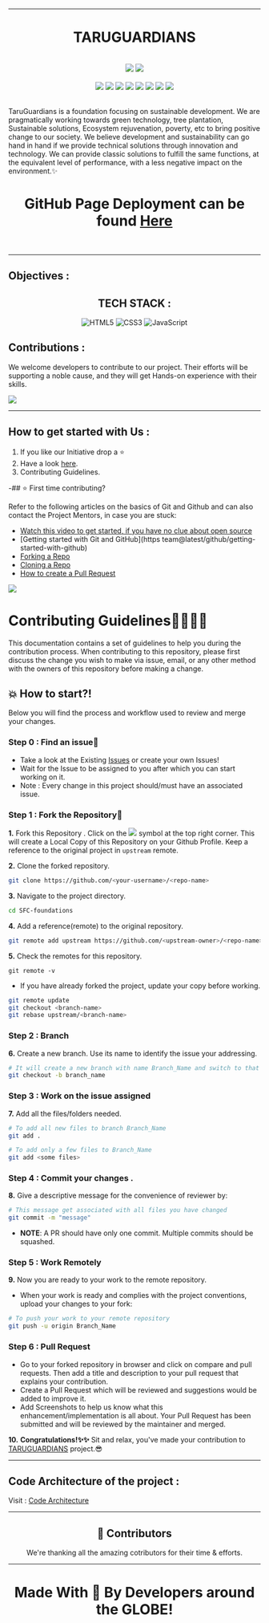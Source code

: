 <img src="" align="center"><hr>
<div align="center"><h1>TARUGUARDIANS</h1></div>
<div align="center">
</br>
<a href="https://github.com/TaruGuardians/TaruGuardian-Website"><img src="https://badges.frapsoft.com/os/v1/open-source.svg?v=103"></a>
<a href="https://github.com/TaruGuardians/TaruGuardian-Website/blob/main/LICENSE"><img src="https://img.shields.io/badge/license-MIT-brightgreen.svg?v=103"></a>
</br>
</br>
<a href="https://github.com/TaruGuardians/TaruGuardian-Website/watchers"><img src="https://img.shields.io/github/watchers/TaruGuardians/TaruGuardian-Website?style=flat"></a> 
<a href="https://github.com/TaruGuardians/TaruGuardian-Website/graphs/contributors"><img src="https://img.shields.io/github/contributors/TaruGuardians/TaruGuardian-Website?color=brightgreen"></a>
<a href="https://github.com/TaruGuardians/TaruGuardian-Website/stargazers"><img src="https://img.shields.io/github/stars/TaruGuardians/TaruGuardian-Website?color=0059b3"></a>
<a href="https://github.com/TaruGuardians/TaruGuardian-Website/network/members"><img src="https://img.shields.io/github/forks/TaruGuardians/TaruGuardian-Website?color=yellow"></a>
<a href="https://github.com/TaruGuardians/TaruGuardian-Website/issues"><img src="https://img.shields.io/github/issues/TaruGuardians/TaruGuardian-Website?color=0059b3"></a>
<a href="https://github.com/TaruGuardians/TaruGuardian-Website/issues?q=is%3Aissue+is%3Aclosed"><img src="https://img.shields.io/github/issues-closed-raw/TaruGuardians/TaruGuardian-Website?color=yellow"></a>
<a href="https://github.com/TaruGuardians/TaruGuardian-Website/pulls"><img src="https://img.shields.io/github/issues-pr/TaruGuardians/TaruGuardian-Website?color=brightgreen"></a>
<a href="https://github.com/TaruGuardians/TaruGuardian-Website/pulls?q=is%3Apr+is%3Aclosed"><img src="https://img.shields.io/github/issues-pr-closed-raw/TaruGuardians/TaruGuardian-Website?color=0059b3"></a> 
</div>
</br>
</div>

<p>
TaruGuardians is a foundation focusing on sustainable development. We are pragmatically working towards green technology, tree plantation, Sustainable solutions, Ecosystem rejuvenation, poverty, etc to bring positive change to our society. We believe development and sustainability can go hand in hand if we provide technical solutions through innovation and technology. We can provide classic solutions to fulfill the same functions, at the equivalent level of performance, with a less negative impact on the environment.✨

</p>
<h1 align="center">GitHub Page Deployment can be found <a href="*">Here</a></h1>&nbsp;
<hr>

<h2 >Objectives :</h2>
<ul>
<!-- <li>Make a Website for the NGO.</li>
<li>Design new  UI / UX </li>
<li>Payment Gateway Integration.</li>
<li>Create an Admin Dashboard.</li>
<li>Blog Uploading Feature.</li> -->
</ul>
</hr>

<h2 align="center" >TECH STACK :</h2>
<p align="center">
<img alt="HTML5" src="https://img.shields.io/badge/html5%20-%23E34F26.svg?&style=for-the-badge&logo=html5&logoColor=white"/>  <img alt="CSS3" src="https://img.shields.io/badge/css3%20-%231572B6.svg?&style=for-the-badge&logo=css3&logoColor=white"/> <img alt="JavaScript" src="https://img.shields.io/badge/javascript%20-%23323330.svg?&style=for-the-badge&logo=javascript&logoColor=%23F7DF1E"/> 
</p>


<h2 >Contributions :</h2>

<p >
We welcome developers to contribute to our project. Their efforts will be supporting a noble cause, and they will get Hands-on experience with their skills.
</p>

<img src="Assets/CodingGIF.gif" align="center">
<hr>

<h2 >How to get started with Us :</h2>
<ol >
<li>If you like our Initiative drop a ⭐</li>
<li>Have a look <a href="">here</a>.</li>
<li> <a >Contributing Guidelines</a>.</li>
</ol>


-## ⭐ First time contributing?

Refer to the following articles on the basics of Git and Github and can also contact the Project Mentors, in case you are stuck:

* [Watch this video to get started, if you have no clue about open source](https://youtu.be/SL5KKdmvJ1U)
* [Getting started with Git and GitHub](https team@latest/github/getting-started-with-github)
* [Forking a Repo](https://help.github.com/en/github/getting-started-with-github/fork-a-repo)
* [Cloning a Repo](https://help.github.com/en/desktop/contributing-to-projects/creating-a-pull-request)
* [How to create a Pull Request](https://opensource.com/article/19/7/create-pull-request-github)

<img src="https://camo.githubusercontent.com/71995d6b0e620a9ef1ded00a04498241c69dd1bf/68747470733a2f2f6769746875622d696d616765732e73332e616d617a6f6e6177732e636f6d2f736b697463682f6973737565732d32303132303931332d3136323533392e6a7067"></img>

# Contributing Guidelines👩‍💻👨‍💻

This documentation contains a set of guidelines to help you during the contribution process.
When contributing to this repository, please first discuss the change you wish to make via issue, email, or any other method with the owners of this repository before making a change.

## 💥 How to start?!

Below you will find the process and workflow used to review and merge your changes.

### Step 0 : Find an issue🤔

- Take a look at the Existing [Issues](https://github.com/himanshu007-creator/SFC-foundations/issues) or create your own Issues!
- Wait for the Issue to be assigned to you after which you can start working on it.
- Note : Every change in this project should/must have an associated issue.


### Step 1 : Fork the Repository🔗

**1.** Fork this Repository .  Click on the <img src="https://img.icons8.com/ios/24/000000/code-fork.png"> symbol at the top right corner. This will create a Local Copy of this Repository on your Github Profile.
Keep a reference to the original project in `upstream` remote.  

**2.** Clone the forked repository.

```bash
git clone https://github.com/<your-username>/<repo-name>  
```

**3.** Navigate to the project directory.

```bash
cd SFC-foundations
```

**4.** Add a reference(remote) to the original repository.

```bash
git remote add upstream https://github.com/<upstream-owner>/<repo-name>  
```

**5.** Check the remotes for this repository.
```
git remote -v
```
  
- If you have already forked the project, update your copy before working.

```bash
git remote update
git checkout <branch-name>
git rebase upstream/<branch-name>
```  

### Step 2 : Branch

**6.** Create a new branch. Use its name to identify the issue your addressing.

```bash
# It will create a new branch with name Branch_Name and switch to that branch 
git checkout -b branch_name
```

### Step 3 : Work on the issue assigned

**7.** Add all the files/folders needed.

```bash  
# To add all new files to branch Branch_Name  
git add .  

# To add only a few files to Branch_Name
git add <some files>
```

### Step 4 : Commit your changes .

**8.** Give a descriptive message for the convenience of reviewer by:

```bash
# This message get associated with all files you have changed  
git commit -m "message"  
```

- **NOTE**: A PR should have only one commit. Multiple commits should be squashed.

### Step 5 : Work Remotely

**9.** Now you are ready to your work to the remote repository.
- When your work is ready and complies with the project conventions, upload your changes to your fork:

```bash  
# To push your work to your remote repository
git push -u origin Branch_Name
```

### Step 6 : Pull Request

- Go to your forked repository in browser and click on compare and pull requests.
Then add a title and description to your pull request that explains your contribution.  
- Create a Pull Request which will be reviewed and suggestions would be added to improve it.
- Add Screenshots to help us know what this enhancement/implementation is all about.
Your Pull Request has been submitted and will be reviewed by the maintainer and merged.

**10.** **Congratulations!✨✨** Sit and relax, you've made your contribution to [TARUGUARDIANS](https://github.com/TaruGuardians/TaruGuardian-Website) project.😎




<hr>





<h2> Code Architecture of the project :</h2>

Visit : [Code Architecture](---------)

<hr>
<h2 align="center" style="font-weight:bold">🌈 Contributors</h2>
<p align="center">
We're thanking all the amazing cotributors for their time & efforts.
</p>

<hr>
<h1 align="center">Made With 💖 By Developers around the GLOBE!</h1>

